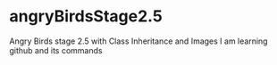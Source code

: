 # angryBirdsStage2.5
Angry Birds stage 2.5 with Class Inheritance and Images
I am learning github and its commands 